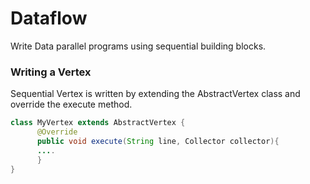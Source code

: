# Dataflow
Write Data parallel programs using sequential building blocks.

### Writing a Vertex
Sequential Vertex is written by extending the AbstractVertex class and override the execute method.
```java
class MyVertex extends AbstractVertex {
      @Override
      public void execute(String line, Collector collector){
      ....
      }
}
```


